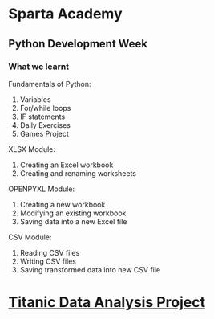 # Sparta Academy

## Python Development Week

### What we learnt

Fundamentals of Python: 
1. Variables
2. For/while loops
3. IF statements
4. Daily Exercises
5. Games Project

XLSX Module:
1. Creating an Excel workbook 
2. Creating and renaming worksheets

OPENPYXL Module:
1. Creating a new workbook
2. Modifying an existing workbook
3. Saving data into a new Excel file

CSV Module:
1. Reading CSV files
2. Writing CSV files
3. Saving transformed data into new CSV file

# [Titanic Data Analysis Project](https://github.com/cjdeguzman95/PythonWeek/blob/master/Titanic%20Passengers%20Analysis.ipynb)
